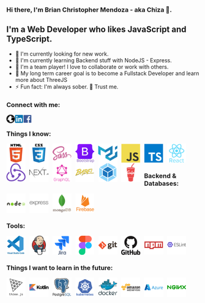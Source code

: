 ### Hi there, I'm Brian Christopher Mendoza - aka Chiza 👋.

## I'm a Web Developer who likes JavaScript and TypeScript.

- 🔭 I'm currently looking for new work.
- 🌱 I'm currently learning Backend stuff with NodeJS - Express.
- 👯 I'm a team player! I love to collaborate or work with others.
- 🥅 My long term career goal is to become a Fullstack Developer and learn more about ThreeJS
- ⚡ Fun fact: I'm always sober. 🤣 Trust me.

### Connect with me:

[<img align ="left" alt="briancgmendoza portfolio" width="22px" src="https://raw.githubusercontent.com/iconic/open-iconic/master/svg/globe.svg" />][portfolio]
[<img align ="left" alt="briancgmendoza linkedin" width="22px" src="https://github.com/devicons/devicon/blob/v2.15.1/icons/linkedin/linkedin-original.svg" />][linkedin]
[<img align ="left" alt="briancgmendoza facebook" width="22px" src="https://github.com/devicons/devicon/blob/v2.15.1/icons/facebook/facebook-original.svg" />][facebook]

<br />

### Things I know:

<img align="left" alt="HTML5" width="50px" src="https://github.com/devicons/devicon/blob/v2.15.1/icons/html5/html5-original-wordmark.svg" style="padding-right:10px;" />
<img align="left" alt="CSS3" width="50px" src="https://github.com/devicons/devicon/blob/v2.15.1/icons/css3/css3-original-wordmark.svg" style="padding-right:10px;" />
<img align="left" alt="Sass" width="50px" src="https://github.com/devicons/devicon/blob/v2.15.1/icons/sass/sass-original.svg" style="padding-right:10px;" />
<img align="left" alt="Bootstrap" width="50px" src="https://github.com/devicons/devicon/blob/v2.15.1/icons/bootstrap/bootstrap-original-wordmark.svg" style="padding-right:10px;" />
<img align="left" alt="MaterialUI" width="50px" src="https://github.com/devicons/devicon/blob/v2.15.1/icons/materialui/materialui-original.svg" style="padding-right:10px;" />
<img align="left" alt="JavaScript" width="50px" src="https://github.com/devicons/devicon/blob/v2.15.1/icons/javascript/javascript-original.svg" style="padding-right:10px;" />
<img align="left" alt="TypeScript" width="50px" src="https://github.com/devicons/devicon/blob/v2.15.1/icons/typescript/typescript-original.svg" style="padding-right:10px;" />
<img align="left" alt="React" width="50px" src="https://github.com/devicons/devicon/blob/v2.15.1/icons/react/react-original-wordmark.svg" style="padding-right:10px;" />
<img align="left" alt="Redux" width="50px" src="https://github.com/devicons/devicon/blob/v2.15.1/icons/redux/redux-original.svg" style="padding-right:10px;" />
<img align="left" alt="NextJS" width="50px" src="https://github.com/devicons/devicon/blob/v2.15.1/icons/nextjs/nextjs-original-wordmark.svg" style="padding-right:10px;" />
<img align="left" alt="GraphQL" width="50px" src="https://github.com/devicons/devicon/blob/v2.15.1/icons/graphql/graphql-plain-wordmark.svg " style="padding-right:10px;" />
<img align="left" alt="Babel" width="50px" src="https://github.com/devicons/devicon/blob/v2.15.1/icons/babel/babel-original.svg" style="padding-right:10px;" />
<img align="left" alt="Webpack" width="50px" src="https://github.com/devicons/devicon/blob/v2.15.1/icons/webpack/webpack-original.svg" style="padding-right:10px;" />
<img align="left" alt="Gulp" width="50px" src="https://github.com/devicons/devicon/blob/v2.15.1/icons/gulp/gulp-plain.svg" style="padding-right:10px;" />

<br />
<br />
<br />

### Backend & Databases:

<img align="left" alt="Node.js" width="50px" src="https://github.com/devicons/devicon/blob/v2.15.1/icons/nodejs/nodejs-original-wordmark.svg" style="padding-right:10px;" />
<img align="left" alt="Express" width="50px" src="https://github.com/devicons/devicon/blob/v2.15.1/icons/express/express-original-wordmark.svg" style="padding-right:10px;" />
<img align="left" alt="MongoDB" width="50px" src="https://github.com/devicons/devicon/blob/v2.15.1/icons/mongodb/mongodb-original-wordmark.svg" style="padding-right:10px;" />
<img align="left" alt="Firebase" width="50px" src="https://github.com/devicons/devicon/blob/v2.15.1/icons/firebase/firebase-plain-wordmark.svg" style="padding-right:10px;" />

<br />
<br />
<br />

### Tools:

<img align="left" alt="Visual Studio Code" width="50px" src="https://github.com/devicons/devicon/blob/v2.15.1/icons/vscode/vscode-original-wordmark.svg" style="padding-right:10px;" />
<img align="left" alt="Jenkins" width="50px" src="https://github.com/devicons/devicon/blob/v2.15.1/icons/jenkins/jenkins-original.svg" style="padding-right:10px;" />
<img align="left" alt="Jira" width="50px" src="https://github.com/devicons/devicon/blob/v2.15.1/icons/jira/jira-original-wordmark.svg" style="padding-right:10px;" />
<img align="left" alt="Figma" width="50px" src="https://github.com/devicons/devicon/blob/v2.15.1/icons/figma/figma-original.svg" style="padding-right:10px;"/>
<img align="left" alt="Git" width="50px" src="https://github.com/devicons/devicon/blob/v2.15.1/icons/git/git-original-wordmark.svg" style="padding-right:10px;" />
<img align="left" alt="GitHub" width="50px" src="https://github.com/devicons/devicon/blob/v2.15.1/icons/github/github-original-wordmark.svg" style="padding-right:10px;"/>
<img align="left" alt="NPM" width="50px" src="https://github.com/devicons/devicon/blob/v2.15.1/icons/npm/npm-original-wordmark.svg" style="padding-right:10px;"/>
<img align="left" alt="ESLint" width="50px" src="https://github.com/devicons/devicon/blob/v2.15.1/icons/eslint/eslint-original-wordmark.svg" style="padding-right:10px;"/>

<br />
<br />
<br />

### Things I want to learn in the future:

<img align="left" alt="ThreeJS" width="50px" src="https://github.com/devicons/devicon/blob/v2.15.1/icons/threejs/threejs-original-wordmark.svg" style="padding-right:10px;" />
<img align="left" alt="Kotlin" width="50px" src="https://github.com/devicons/devicon/blob/v2.15.1/icons/kotlin/kotlin-original-wordmark.svg" style="padding-right:10px;" />
<img align="left" alt="Postgresql" width="50px" src="https://github.com/devicons/devicon/blob/v2.15.1/icons/postgresql/postgresql-original-wordmark.svg" style="padding-right:10px;" />
<img align="left" alt="Kubernetes" width="50px" src="https://github.com/devicons/devicon/blob/v2.15.1/icons/kubernetes/kubernetes-plain-wordmark.svg" style="padding-right:10px;" />
<img align="left" alt="Docker" width="50px" src="https://github.com/devicons/devicon/blob/v2.15.1/icons/docker/docker-original-wordmark.svg" style="padding-right:10px;" />
<img align="left" alt="Aws" width="50px" src="https://github.com/devicons/devicon/blob/v2.15.1/icons/amazonwebservices/amazonwebservices-original-wordmark.svg" style="padding-right:10px;" />
<img align="left" alt="Azure" width="50px" src="https://github.com/devicons/devicon/blob/v2.15.1/icons/azure/azure-original-wordmark.svg" style="padding-right:10px;" />
<img align="left" alt="Nginx" width="50px" src="https://github.com/devicons/devicon/blob/v2.15.1/icons/nginx/nginx-original.svg" style="padding-right:10px;" />

[portfolio]: https://briancgmendoza-portfolio.vercel.app/
[linkedin]: https://www.linkedin.com/in/briancgmendoza/
[facebook]: https://web.facebook.com/moon.mendoza.547
